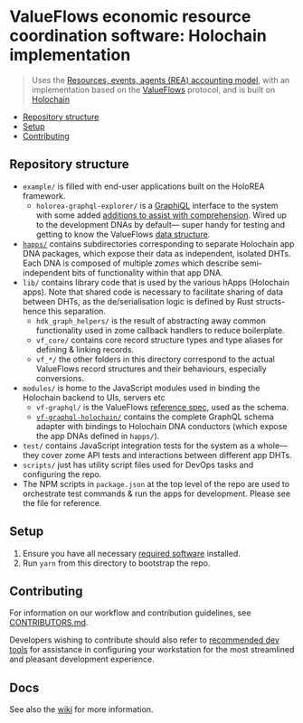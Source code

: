 # ValueFlows economic resource coordination software: Holochain implementation
> Uses the [Resources, events, agents (REA) accounting model](https://en.wikipedia.org/wiki/Resources,_events,_agents_(accounting_model)), with an implementation based on the [ValueFlows](https://valueflo.ws/) protocol, and is built on [Holochain](https://holochain.org/)

<!-- MarkdownTOC -->

- [Repository structure](#repository-structure)
- [Setup](#setup)
- [Contributing](#contributing)

<!-- /MarkdownTOC -->

## Repository structure

- `example/` is filled with end-user applications built on the HoloREA framework.
	- `holorea-graphql-explorer/` is a [GraphiQL](https://github.com/graphql/graphiql) interface to the system with some added [additions to assist with comprehension](https://github.com/OneGraph/graphiql-explorer-example). Wired up to the development DNAs by default&mdash; super handy for testing and getting to know the ValueFlows [data structure](https://github.com/valueflows/vf-graphql/).
- [`happs/`](happs/README.md) contains subdirectories corresponding to separate Holochain app DNA packages, which expose their data as independent, isolated DHTs. Each DNA is composed of multiple *zomes* which describe semi-independent bits of functionality within that app DNA.
- `lib/` contains library code that is used by the various hApps (Holochain apps). Note that shared code is necessary to facilitate sharing of data between DHTs, as the de/serialisation logic is defined by Rust structs- hence this separation.
	- `hdk_graph_helpers/` is the result of abstracting away common functionality used in zome callback handlers to reduce boilerplate.
	- `vf_core/` contains core record structure types and type aliases for defining & linking records.
	- `vf_*/` the other folders in this directory correspond to the actual ValueFlows record structures and their behaviours, especially conversions.
- `modules/` is home to the JavaScript modules used in binding the Holochain backend to UIs, servers etc
	- `vf-graphql/` is the ValueFlows [reference spec](https://github.com/valueflows/vf-graphql/), used as the schema.
	- [`vf-graphql-holochain/`](modules/vf-graphql-holochain/README.md) contains the complete GraphQL schema adapter with bindings to Holochain DNA conductors (which expose the app DNAs defined in `happs/`).
- `test/` contains JavaScript integration tests for the system as a whole&mdash; they cover zome API tests and interactions between different app DHTs.
- `scripts/` just has utility script files used for DevOps tasks and configuring the repo.
- The NPM scripts in `package.json` at the top level of the repo are used to orchestrate test commands & run the apps for development. Please see the file for reference.

## Setup

1. Ensure you have all necessary [required software](./CONTRIBUTORS.md#required-software) installed.
2. Run `yarn` from this directory to bootstrap the repo.


## Contributing

For information on our workflow and contribution guidelines, see [CONTRIBUTORS.md](./CONTRIBUTORS.md).

Developers wishing to contribute should also refer to [recommended dev tools](./CONTRIBUTORS.md#recommended-dev-tools) for assistance in configuring your workstation for the most streamlined and pleasant development experience.

## Docs

See also the [wiki](https://github.com/holo-rea/ecosystem/wiki/Coordinating-the-REA-community-of-practise) for more information.
